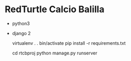 # RedTurtle Calcio Balilla

- python3
- django 2


    virtualenv .
    . bin/activate
    pip install -r requirements.txt

    cd rtcbproj
    python manage.py runserver
